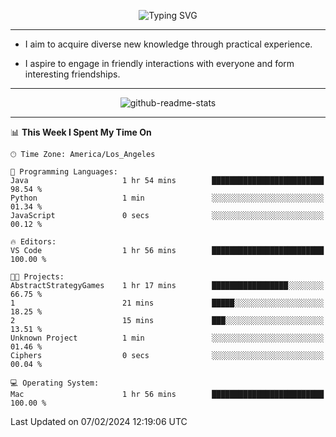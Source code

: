 <p align="center">
  <img src="https://readme-typing-svg.demolab.com?font=Fira+Code&weight=500&size=32&duration=2500&pause=1600&center=true&vCenter=true&random=false&width=1024&height=64&lines=Hi+there+%F0%9F%91%8B;I'm+delighted+you+could+make+it+here+%F0%9F%8E%89;I'm+Harry%2C+a+college+student+still+finding+my+way" alt="Typing SVG" />
</p>


---


- I aim to acquire diverse new knowledge through practical experience.

- I aspire to engage in friendly interactions with everyone and form interesting friendships.


---


<p align="center">
  <img src="https://github-readme-stats.vercel.app/api?username=Harry-Jing&show_icons=true" alt="github-readme-stats"/>
</p>


---

<!--START_SECTION:waka-->
📊 **This Week I Spent My Time On** 

```text
🕑︎ Time Zone: America/Los_Angeles

💬 Programming Languages: 
Java                     1 hr 54 mins        █████████████████████████   98.54 % 
Python                   1 min               ░░░░░░░░░░░░░░░░░░░░░░░░░   01.34 % 
JavaScript               0 secs              ░░░░░░░░░░░░░░░░░░░░░░░░░   00.12 % 

🔥 Editors: 
VS Code                  1 hr 56 mins        █████████████████████████   100.00 % 

🐱‍💻 Projects: 
AbstractStrategyGames    1 hr 17 mins        █████████████████░░░░░░░░   66.75 % 
1                        21 mins             █████░░░░░░░░░░░░░░░░░░░░   18.25 % 
2                        15 mins             ███░░░░░░░░░░░░░░░░░░░░░░   13.51 % 
Unknown Project          1 min               ░░░░░░░░░░░░░░░░░░░░░░░░░   01.46 % 
Ciphers                  0 secs              ░░░░░░░░░░░░░░░░░░░░░░░░░   00.04 % 

💻 Operating System: 
Mac                      1 hr 56 mins        █████████████████████████   100.00 % 
```


 Last Updated on 07/02/2024 12:19:06 UTC
<!--END_SECTION:waka-->
